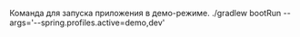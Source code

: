 Команда для запуска приложения в демо-режиме.
./gradlew bootRun --args='--spring.profiles.active=demo,dev'